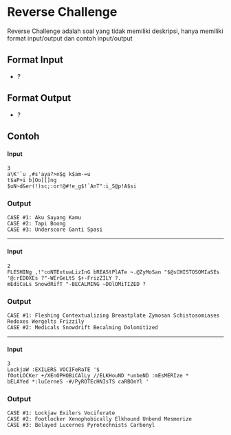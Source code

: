 # Reverse Challenge
Reverse Challenge adalah soal yang tidak memiliki deskripsi, hanya memiliki format input/output dan contoh input/output   

## Format Input  
- ?

## Format Output
- ?

## Contoh
#### Input
```
3
a\K'`u ,#s'aya?>n$g k$am-=u
t$aP+i b]Oo[[]ng
$uN~d&er(!)sc;:or!@#!e_g$!`AnT":i_S@p!A$si
```
### Output
```
CASE #1: Aku Sayang Kamu
CASE #2: Tapi Boong
CASE #3: Underscore Ganti Spasi  
```
--- 
#### Input
```
2
FLESHINg ,!"coNTExtuaLizInG bREAStPlATe ~.@ZyMoSan "$@sCHISTOSOMIaSEs '@:rEDOXEs ?"-WErGeLtS $+-FrizZILY ?.
mEdiCaLs SnowdRifT "-BECALMING ~DOlOMiTIZED ?
```
### Output
```
CASE #1: Fleshing Contextualizing Breastplate Zymosan Schistosomiases Redoxes Wergelts Frizzily 
CASE #2: Medicals Snowdrift Becalming Dolomitized  
```
---
#### Input
```
3
LockjaW :EXILERS VOCIFeRaTE '$
fOotLOCKer +/XEnOPHOBiCAlLy //ELKHouND *unbeND :mEsMERIze *
bELAYed *:luCerneS -#/PyROTEcHNIsTS caRBOnYl '
```
### Output
``` 
CASE #1: Lockjaw Exilers Vociferate 
CASE #2: Footlocker Xenophobically Elkhound Unbend Mesmerize 
CASE #3: Belayed Lucernes Pyrotechnists Carbonyl 
```